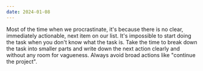 ```yaml
---
date: 2024-01-08
---
```

Most of the time when we procrastinate, it's because there is no clear, immediately actionable, next item on our list. It's impossible to start doing the task when you don't know what the task is. Take the time to break down the task into smaller parts and write down the next action clearly and without any room for vagueness. Always avoid broad actions like "continue the project".